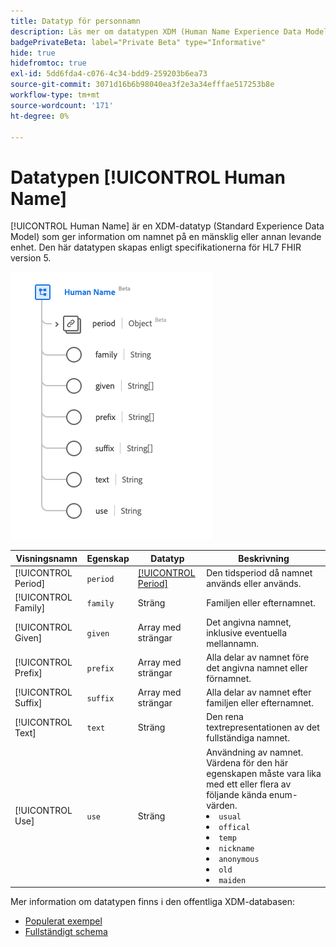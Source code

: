 ```yaml
---
title: Datatyp för personnamn
description: Läs mer om datatypen XDM (Human Name Experience Data Model).
badgePrivateBeta: label="Private Beta" type="Informative"
hide: true
hidefromtoc: true
exl-id: 5dd6fda4-c076-4c34-bdd9-259203b6ea73
source-git-commit: 3071d16b6b98040ea3f2e3a34efffae517253b8e
workflow-type: tm+mt
source-wordcount: '171'
ht-degree: 0%

---
```


# Datatypen [!UICONTROL Human Name]

[!UICONTROL Human Name] är en XDM-datatyp (Standard Experience Data Model) som ger information om namnet på en mänsklig eller annan levande enhet. Den här datatypen skapas enligt specifikationerna för HL7 FHIR version 5.

![Datatypstruktur för personnamn](../../../images/healthcare/data-types/human-name.png)

| Visningsnamn | Egenskap | Datatyp | Beskrivning |
| --- | --- | --- | --- |
| [!UICONTROL Period] | `period` | [[!UICONTROL Period]](../data-types/period.md) | Den tidsperiod då namnet används eller används. |
| [!UICONTROL Family] | `family` | Sträng | Familjen eller efternamnet. |
| [!UICONTROL Given] | `given` | Array med strängar | Det angivna namnet, inklusive eventuella mellannamn. |
| [!UICONTROL Prefix] | `prefix` | Array med strängar | Alla delar av namnet före det angivna namnet eller förnamnet. |
| [!UICONTROL Suffix] | `suffix` | Array med strängar | Alla delar av namnet efter familjen eller efternamnet. |
| [!UICONTROL Text] | `text` | Sträng | Den rena textrepresentationen av det fullständiga namnet. |
| [!UICONTROL Use] | `use` | Sträng | Användning av namnet. Värdena för den här egenskapen måste vara lika med ett eller flera av följande kända enum-värden. <li> `usual` </li> <li> `offical` </li> <li> `temp` </li> <li> `nickname` </li> <li> `anonymous` </li> <li> `old` </li> <li> `maiden` </li> |

Mer information om datatypen finns i den offentliga XDM-databasen:

* [Populerat exempel](https://github.com/adobe/xdm/blob/master/extensions/industry/healthcare/fhir/datatypes/humanname.example.1.json)
* [Fullständigt schema](https://github.com/adobe/xdm/blob/master/extensions/industry/healthcare/fhir/datatypes/humanname.schema.json)
